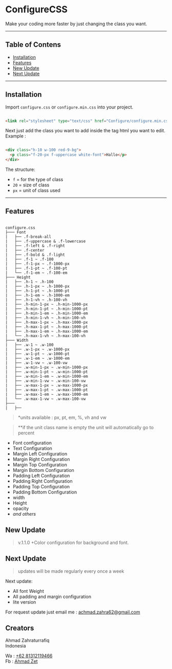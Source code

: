 # ConfigureCSS

Make your coding more faster by just changing the class you want.

---

## Table of Contens

- [Installation](#Installation)
- [Features](#Features)
- [New Update](#New-Update)
- [Next Update](#Next-Update)

---

## Installation

Import `configure.css` or `configure.min.css` into your project.<br>

```html

<link rel="stylesheet" type="text/css" href="Configure/configure.min.css">
```

Next just add the class you want to add inside the tag html you want to edit.<br>
Example :

```html

<div class="h-10 w-100 red-9-bg">
  <p class="f-20-px f-uppercase white-font">Hallo</p>
</div>
```

The structure:

- `f`  = for the type of class
- `20` = size of class
- `px` = unit of class used

---

## Features

```text

configure.css
├─── Font
|   ├── .f-break-all
|   ├── .f-uppercase & .f-lowercase
|   ├── .f-left & .f-right
|   ├── .f-center
|   ├── .f-bold & .f-light
|   ├── .f-1 ~ .f-100
|   ├── .f-1-px ~ .f-1000-px
|   ├── .f-1-pt ~ .f-100-pt
|   └── .f-1-em ~ .f-100-em
├─── Height
|   ├── .h-1 ~ .h-100
|   ├── .h-1-px ~ .h-1000-px
|   ├── .h-1-pt ~ .h-1000-pt
|   ├── .h-1-em ~ .h-1000-em
|   ├── .h-1-vh ~ .h-100-vh
|   ├── .h-min-1-px ~ .h-min-1000-px
|   ├── .h-min-1-pt ~ .h-min-1000-pt
|   ├── .h-min-1-em ~ .h-min-1000-em
|   ├── .h-min-1-vh ~ .h-min-100-vh
|   ├── .h-max-1-px ~ .h-max-1000-px
|   ├── .h-max-1-pt ~ .h-max-1000-pt
|   ├── .h-max-1-em ~ .h-max-1000-em
|   └── .h-max-1-vh ~ .h-max-100-vh
├─── Width
|   ├── .w-1 ~ .w-100
|   ├── .w-1-px ~ .w-1000-px
|   ├── .w-1-pt ~ .w-1000-pt
|   ├── .w-1-em ~ .w-1000-em
|   ├── .w-1-vw ~ .w-100-vw
|   ├── .w-min-1-px ~ .w-min-1000-px
|   ├── .w-min-1-pt ~ .w-min-1000-pt
|   ├── .w-min-1-em ~ .w-min-1000-em
|   ├── .w-min-1-vw ~ .w-min-100-vw
|   ├── .w-max-1-px ~ .w-max-1000-px
|   ├── .w-max-1-pt ~ .w-max-1000-pt
|   ├── .w-max-1-em ~ .w-max-1000-em
|   └── .w-max-1-vw ~ .w-max-100-vw
├─── 
|   ├── 

```

> *units available : px, pt, em, %, vh and vw

> **if the unit class name is empty the unit will automatically go to percent
 

<ul>
  <li>Font configuration</li>
  <li>Text Configuration</li>
  <li>Margin Left Configuration</li>
  <li>Margin Right Configuration</li>
  <li>Margin Top Configuration</li>
  <li>Margin Bottom Configuration</li>
  <li>Padding Left Configuration</li>
  <li>Padding Right Configuration</li>
  <li>Padding Top Configuration</li>
  <li>Padding Bottom Configuration</li>
  <li>width</li>
  <li>Height</li>
  <li>opacity</li>
  <li><i>and others</i></li>
 </ul>

## New Update

> v.1.1.0 +Color configuration for background and font.

## Next Update

> updates will be made regularly every once a week <br>

Next update:

- All font Weight
- All padding and margin configuration
- lite version

For request update just email me : <a href="mailto:achmad.zahra62@gmail.com">achmad.zahra62@gmail.com</a>

## Creators

Ahmad Zahraturrafiq<br>
Indonesia

Wa : <a href="https://wa.me/6281312119466?text=Hello%20Zet">+62 81312119466</a><br>
Fb : <a href="https://web.facebook.com/rfq.ns">Ahmad Zet </a>
